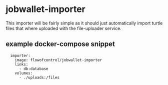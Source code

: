 # jobwallet-importer
This importer will be fairly simple as it should just automatically import turtle files that where uploaded with the file-uploader service.

## example docker-compose snippet
```
  importer:
    image: flowofcontrol/jobwallet-importer
    links:
      - db:database
    volumes:
      - ./uploads:/files
```
